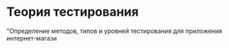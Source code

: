# Теория тестирования
"Определение методов, типов и уровней тестирования для приложения интернет-магази

